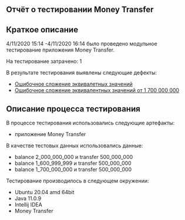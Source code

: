 ## Отчёт о тестировании Money Transfer

## Краткое описание

4/11/2020 15:14 -4/11/2020 16:14  было проведено модульное тестирование приложения Money Transfer.

На тестирование затрачено: 1

В результате тестирования выявлены следующие дефекты:
* [Ошибочное сложение эквивалетных значений](https://github.com/dekotamin/moneytransfer/issues/1)
* [Ошибочное сложение эквивалентных значений от 1 700 000 000](https://github.com/dekotamin/moneytransfer/issues/2)

## Описание процесса тестирования

В процессе тестирования использовались следующие артефакты:
* приложение Money Transfer

В качестве тестовых данных использовались данные:
* balance 2_000_000_000 и transfer 500_000_000
* balance 1_600_999_999 и transfer 500_000_000
* balance 1_700_000_000 и transfer 500_000_000

Тестирование производилось в следующем окружении:
* Ubuntu 20.04 amd 64bit
* Java 11.0.9
* Intellij IDEA
* Money Transfer
